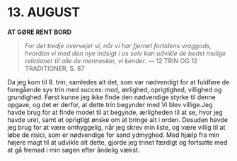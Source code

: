 # 13. AUGUST

**AT GØRE RENT BORD**

> *For det tredje overvejer vi, når vi har fjernet fortidens vraggods, hvordan vi med den nye indsigt i os selv kan udvikle de bedst mulige relationer til alle de mennesker, vi kender.*
> — 12 TRIN OG 12 TRADITIONER, S. 87

Da jeg kom til 8. trin, samledes alt det, som var nødvendigt for at fuldføre de foregående syv trin med succes: mod, ærlighed, oprigtighed, villighed og grundighed. Først kunne jeg ikke finde den nødvendige styrke til denne opgave, og det er derfor, at dette trin begynder med Vi blev villige.Jeg havde brug for at finde modet til at begynde, ærligheden til at se, hvor jeg havde uret, samt et oprigtigt ønske om at bringe alt i orden. Desuden havde jeg brug for at være omhyggelig, når jeg skrev min liste, og være villig til at løbe de risici, som er nødvendige for sand ydmyghed. Med hjælp fra min højere magt til at udvikle alt dette, gjorde jeg trinet færdigt og fortsatte med at gå fremad i min søgen efter åndelig vækst.
